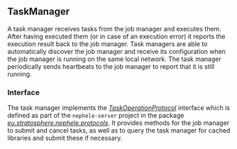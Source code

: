TaskManager
-----------

A task manager receives tasks from the job manager and executes them.
After having executed them (or in case of an execution error) it reports
the execution result back to the job manager. Task managers are able to
automatically discover the job manager and receive its configuration
when the job manager is running on the same local network. The task
manager periodically sends heartbeats to the job manager to report that
it is still running.

### Interface

The task manager implements the
*[TaskOperationProtocol](https://github.com/dimalabs/ozone/blob/master/nephele/nephele-server/src/main/java/eu/stratosphere/nephele/protocols/TaskOperationProtocol.java "https://github.com/dimalabs/ozone/blob/master/nephele/nephele-server/src/main/java/eu/stratosphere/nephele/protocols/TaskOperationProtocol.java")*
interface which is defined as part of the `nephele-server` project in
the package
*[eu.stratosphere.nephele.protocols](https://github.com/stratosphere-eu/stratosphere/tree/master/nephele/nephele-server/src/main/java/eu/stratosphere/nephele/protocols "https://github.com/stratosphere-eu/stratosphere/tree/master/nephele/nephele-server/src/main/java/eu/stratosphere/nephele/protocols")*.
It provides methods for the job manager to submit and cancel tasks, as
well as to query the task manager for cached libraries and submit these
if necessary.
